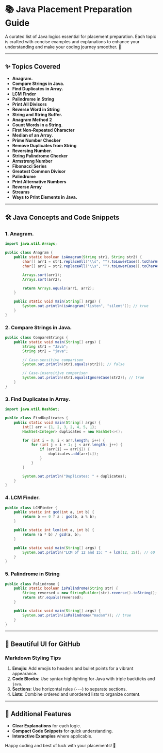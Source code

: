 # 📚 Java Placement Preparation Guide

A curated list of Java logics essential for placement preparation. Each topic is crafted with concise examples and explanations to enhance your understanding and make your coding journey smoother. 🚀

---

## ✨ Topics Covered

- **Anagram.**
- **Compare Strings in Java.**
- **Find Duplicates in Array.**
- **LCM Finder**
- **Palindrome in String**
- **Print All Divisors**
- **Reverse Word in String**
- **String and String Buffer.**
- **Anagram Method 2**
- **Count Words in a String.**
- **First Non-Repeated Character**
- **Median of an Array.**
- **Prime Number Checker**
- **Remove Duplicates from String**
- **Reversing Number.**
- **String Palindrome Checker**
- **Armstrong Number**
- **Fibonacci Series**
- **Greatest Common Divisor**
- **Palindrome**
- **Print Alternative Numbers**
- **Reverse Array**
- **Streams**
- **Ways to Print Elements in Java.**

---

## 🛠️ Java Concepts and Code Snippets

### 1. **Anagram.**
```java
import java.util.Arrays;

public class Anagram {
    public static boolean isAnagram(String str1, String str2) {
        char[] arr1 = str1.replaceAll("\\s", "").toLowerCase().toCharArray();
        char[] arr2 = str2.replaceAll("\\s", "").toLowerCase().toCharArray();

        Arrays.sort(arr1);
        Arrays.sort(arr2);

        return Arrays.equals(arr1, arr2);
    }

    public static void main(String[] args) {
        System.out.println(isAnagram("listen", "silent")); // true
    }
}
```

### 2. **Compare Strings in Java.**
```java
public class CompareStrings {
    public static void main(String[] args) {
        String str1 = "Java";
        String str2 = "java";

        // Case-sensitive comparison
        System.out.println(str1.equals(str2)); // false

        // Case-insensitive comparison
        System.out.println(str1.equalsIgnoreCase(str2)); // true
    }
}
```

### 3. **Find Duplicates in Array.**
```java
import java.util.HashSet;

public class FindDuplicates {
    public static void main(String[] args) {
        int[] arr = {1, 2, 3, 2, 4, 5, 1};
        HashSet<Integer> duplicates = new HashSet<>();

        for (int i = 0; i < arr.length; i++) {
            for (int j = i + 1; j < arr.length; j++) {
                if (arr[i] == arr[j]) {
                    duplicates.add(arr[i]);
                }
            }
        }

        System.out.println("Duplicates: " + duplicates);
    }
}
```

### 4. **LCM Finder.**
```java
public class LCMFinder {
    public static int gcd(int a, int b) {
        return b == 0 ? a : gcd(b, a % b);
    }

    public static int lcm(int a, int b) {
        return (a * b) / gcd(a, b);
    }

    public static void main(String[] args) {
        System.out.println("LCM of 12 and 15: " + lcm(12, 15)); // 60
    }
}
```

### 5. **Palindrome in String**
```java
public class Palindrome {
    public static boolean isPalindrome(String str) {
        String reversed = new StringBuilder(str).reverse().toString();
        return str.equals(reversed);
    }

    public static void main(String[] args) {
        System.out.println(isPalindrome("madam")); // true
    }
}
```

---

## 🎨 Beautiful UI for GitHub

### Markdown Styling Tips
1. **Emojis**: Add emojis to headers and bullet points for a vibrant appearance.
2. **Code Blocks**: Use syntax highlighting for Java with triple backticks and `java`.
3. **Sections**: Use horizontal rules (`---`) to separate sections.
4. **Lists**: Combine ordered and unordered lists to organize content.

---

## 🌟 Additional Features
- **Clear Explanations** for each logic.
- **Compact Code Snippets** for quick understanding.
- **Interactive Examples** where applicable.

Happy coding and best of luck with your placements! 🎉
